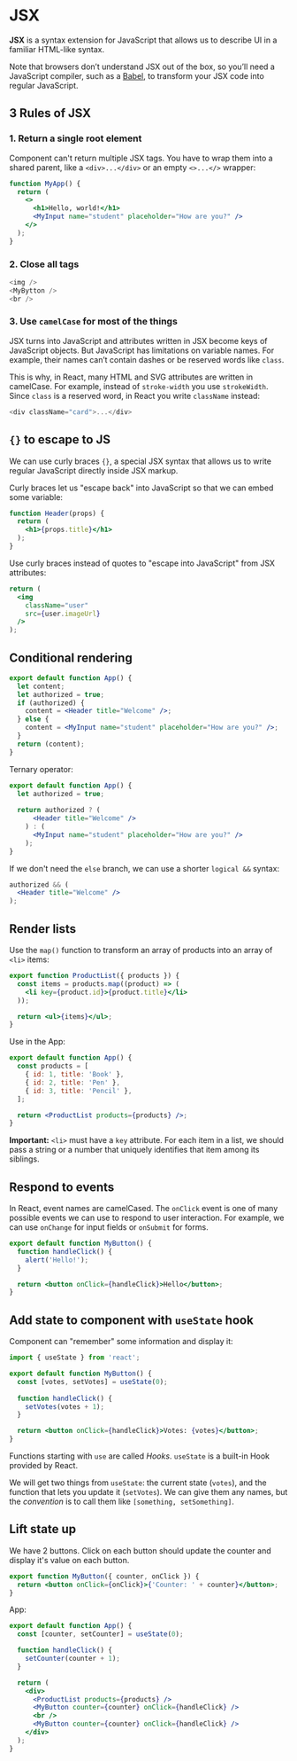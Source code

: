 # JSX

**JSX** is a syntax extension for JavaScript that allows us to describe UI in a familiar HTML-like syntax. 

Note that browsers don’t understand JSX out of the box, so you’ll need a JavaScript compiler, such as a [Babel](https://babeljs.io/), to transform your JSX code into regular JavaScript.

## 3 Rules of JSX

### 1. Return a single root element 

Component can't return multiple JSX tags. You have to wrap them into a shared parent, like a `<div>...</div>` or an empty `<>...</>` wrapper:

```jsx
function MyApp() {
  return (
    <>
      <h1>Hello, world!</h1>
      <MyInput name="student" placeholder="How are you?" />
    </>
  );
}
```
### 2. Close all tags

```js
<img />
<MyBytton />
<br />
```

### 3. Use `camelCase` for most of the things

JSX turns into JavaScript and attributes written in JSX become keys of JavaScript objects. 
But JavaScript has limitations on variable names. For example, their names can’t contain dashes or be reserved words like `class`.

This is why, in React, many HTML and SVG attributes are written in camelCase. 
For example, instead of `stroke-width` you use `strokeWidth`. Since `class` is a reserved word, in React you write `className` instead:

```js
<div className="card">...</div>
```

## `{}` to escape to JS

We can use curly braces `{}`, a special JSX syntax that allows us to write regular JavaScript directly inside JSX markup.

Curly braces let us "escape back" into JavaScript so that we can embed some variable:

```jsx
function Header(props) {
  return (
    <h1>{props.title}</h1>
  );
}
```

Use curly braces instead of quotes to "escape into JavaScript" from JSX attributes:

```jsx
return (
  <img
    className="user"
    src={user.imageUrl}
  />
);
```

## Conditional rendering

```jsx
export default function App() {
  let content;
  let authorized = true;
  if (authorized) {
    content = <Header title="Welcome" />;
  } else {
    content = <MyInput name="student" placeholder="How are you?" />;
  }
  return (content);
}
```

Ternary operator:

```jsx
export default function App() {
  let authorized = true;
  
  return authorized ? (
      <Header title="Welcome" />
    ) : (
      <MyInput name="student" placeholder="How are you?" />
    );
}
```

If we don't need the `else` branch, we can use a shorter `logical &&` syntax:

```jsx
authorized && (
  <Header title="Welcome" />
);
```

## Render lists

Use the `map()` function to transform an array of products into an array of `<li>` items:

```jsx
export function ProductList({ products }) {
  const items = products.map((product) => (
    <li key={product.id}>{product.title}</li>
  ));

  return <ul>{items}</ul>;
}
```

Use in the App:

```jsx
export default function App() {
  const products = [
    { id: 1, title: 'Book' },
    { id: 2, title: 'Pen' },
    { id: 3, title: 'Pencil' },
  ];

  return <ProductList products={products} />;
}
```

**Important:** `<li>` must have a `key` attribute. 
For each item in a list, we should pass a string or a number that uniquely identifies that item among its siblings.

## Respond to events

In React, event names are camelCased. The `onClick` event is one of many possible events we can use to respond to user interaction. 
For example, we can use `onChange` for input fields or `onSubmit` for forms.

```jsx
export default function MyButton() {
  function handleClick() {
    alert('Hello!');
  }

  return <button onClick={handleClick}>Hello</button>;
}
```

## Add state to component with `useState` hook

Component can "remember" some information and display it:

```jsx
import { useState } from 'react';

export default function MyButton() {
  const [votes, setVotes] = useState(0);
  
  function handleClick() {
    setVotes(votes + 1);
  }

  return <button onClick={handleClick}>Votes: {votes}</button>;
}
```
Functions starting with `use` are called *Hooks*. `useState` is a built-in Hook provided by React. 

We will get two things from `useState`: the current state (`votes`), and the function that lets you update it (`setVotes`). 
We can give them any names, but the *convention* is to call them like `[something, setSomething]`.

## Lift state up

We have 2 buttons. Click on each button should update the counter and display it's value on each button.

```jsx
export function MyButton({ counter, onClick }) {
  return <button onClick={onClick}>{'Counter: ' + counter}</button>;
}
```

App:

```jsx
export default function App() {
  const [counter, setCounter] = useState(0);

  function handleClick() {
    setCounter(counter + 1);
  }

  return (
    <div>
      <ProductList products={products} />
      <MyButton counter={counter} onClick={handleClick} />
      <br />
      <MyButton counter={counter} onClick={handleClick} />
    </div>
  );
}
```
